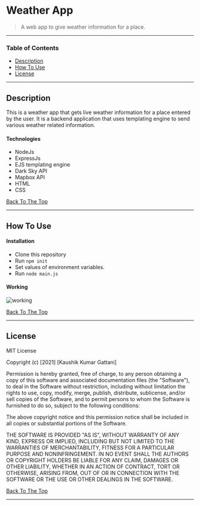 # Weather App

<!--![Project Image](project-image-url)-->

> A web app to give weather information for a place.

---

### Table of Contents

- [Description](#description)
- [How To Use](#how-to-use)
- [License](#license)

---

## Description

This is a weather app that gets live weather information for a place entered by the user. It is a backend application that uses templating engine to send various weather related information.

#### Technologies

- NodeJs
- ExpressJs
- EJS templating engine
- Dark Sky API
- Mapbox API
- HTML
- CSS

[Back To The Top](#weather-app)

---

## How To Use

#### Installation
- Clone this repository
- Run `npm init`
- Set values of environment variables.
- Run `node main.js`

#### Working
![working](https://github.com/kk77777/weather-informer/blob/main/public/css/assets/weather-app.gif)

[Back To The Top](#weather-app)

---

## License

MIT License

Copyright (c) [2021] [Kaushik Kumar Gattani]

Permission is hereby granted, free of charge, to any person obtaining a copy
of this software and associated documentation files (the "Software"), to deal
in the Software without restriction, including without limitation the rights
to use, copy, modify, merge, publish, distribute, sublicense, and/or sell
copies of the Software, and to permit persons to whom the Software is
furnished to do so, subject to the following conditions:

The above copyright notice and this permission notice shall be included in all
copies or substantial portions of the Software.

THE SOFTWARE IS PROVIDED "AS IS", WITHOUT WARRANTY OF ANY KIND, EXPRESS OR
IMPLIED, INCLUDING BUT NOT LIMITED TO THE WARRANTIES OF MERCHANTABILITY,
FITNESS FOR A PARTICULAR PURPOSE AND NONINFRINGEMENT. IN NO EVENT SHALL THE
AUTHORS OR COPYRIGHT HOLDERS BE LIABLE FOR ANY CLAIM, DAMAGES OR OTHER
LIABILITY, WHETHER IN AN ACTION OF CONTRACT, TORT OR OTHERWISE, ARISING FROM,
OUT OF OR IN CONNECTION WITH THE SOFTWARE OR THE USE OR OTHER DEALINGS IN THE
SOFTWARE.

[Back To The Top](#weather-app)

---
